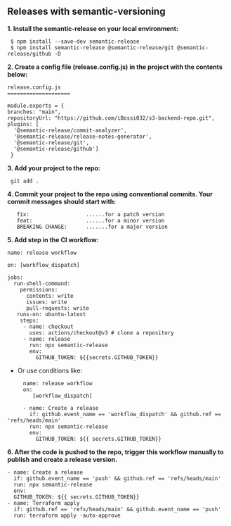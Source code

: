 ## Releases with semantic-versioning

 **1. Install the semantic-release on your local environment:**

     $ npm install --save-dev semantic-release
     $ npm install semantic-release @semantic-release/git @semantic-release/github -D

**2. Create a config file (release.config.js) in the project with the contents below:**
```   
release.config.js
====================

module.exports = {
branches: "main",
repositoryUrl: "https://github.com/iBossi032/s3-backend-repo.git",
plugins: [
  '@semantic-release/commit-analyzer',
  '@semantic-release/release-notes-generator',
  '@semantic-release/git',
  '@semantic-release/github']
 }
```

**3. Add your project to the repo:**
   
     git add .

**4. Commit your project to the repo using conventional commits. Your commit messages should start with:**
```
   fix:                  ......for a patch version
   feat:                 ......for a minor version
   BREAKING CHANGE:      .......for a major version
```

**5. Add step in the CI workflow:**
```
name: release workflow

on: [workflow_dispatch]

jobs:
  run-shell-command:
    permissions:
      contents: write
      issues: write
      pull-requests: write
   runs-on: ubuntu-latest
    steps:
     - name: checkout
       uses: actions/checkout@v3 # clone a repository
     - name: release
       run: npx semantic-release
       env:
         GITHUB_TOKEN: ${{secrets.GITHUB_TOKEN}}
```
- Or use conditions like:
```
     name: release workflow
     on:
        [workflow_dispatch]

     - name: Create a release
       if: github.event_name == 'workflow_dispatch' && github.ref == 'refs/heads/main'
       run: npx semantic-release
       env:
         GITHUB_TOKEN: ${{ secrets.GITHUB_TOKEN}}
```
**6. After the code is pushed to the repo, trigger this workflow manually to publish and create a release version.**

```
- name: Create a release
  if: github.event_name == 'push' && github.ref == 'refs/heads/main'
  run: npx semantic-release
  env:
  GITHUB_TOKEN: ${{ secrets.GITHUB_TOKEN}}
- name: Terraform apply
  if: github.ref == 'refs/heads/main' && github.event_name == 'push'
  run: terraform apply -auto-approve
```

